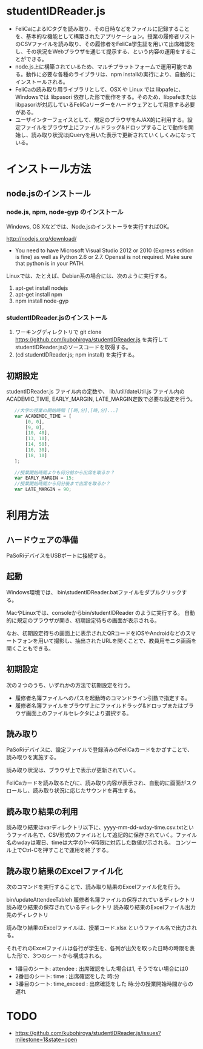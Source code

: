 studentIDReader.js
==========

* FeliCaによるICタグを読み取り、その日時などをファイルに記録することを、基本的な機能として構築されたアプリケーション。授業の履修者リストのCSVファイルを読み取り、その履修者をFeliCa学生証を用いて出席確認をし、その状況をWebブラウザを通じて提示する、という内容の運用をすることができる。
* node.js上に構築されているため、マルチプラットフォームで運用可能である。動作に必要な各種のライブラリは、npm installの実行により、自動的にインストールされる。
* FeliCaの読み取り用ライブラリとして、OSX や Linux では libpafeに、Windowsでは libpasori 依存した形で動作をする。そのため、libpafeまたはlibpasoriが対応しているFeliCaリーダーをハードウェアとして用意する必要がある。
* ユーザインターフェイスとして、規定のブラウザをAJAX的に利用する。設定ファイルをブラウザ上にファイルドラッグ&ドロップすることで動作を開始し、読み取り状況はjQueryを用いた表示で更新されていくしくみになっている。


インストール方法
===========

## node.jsのインストール

### node.js, npm, node-gyp のインストール

Windows, OS Xなどでは、Node.jsのインストーラを実行すればOK。

http://nodejs.org/download/

* You need to have Microsoft Visual Studio 2012 or 2010 (Express edition is fine) as well as Python 2.6 or 2.7. Openssl is not required. Make sure that python is in your PATH.

Linuxでは、たとえば、Debian系の場合には、次のように実行する。

1. apt-get install nodejs
2. apt-get install npm
3. npm install node-gyp


### studentIDReader.jsのインストール

1. ワーキングディレクトリで git clone https://github.com/kubohiroya/studentIDReader.js を実行してstudentIDReader.jsのソースコードを取得する。
2. (cd studentIDReader.js; npm install) を実行する。
 

## 初期設定

studentIDReader.js ファイル内の定数や、
lib/util/dateUtil.js ファイル内のACADEMIC_TIME, EARLY_MARGIN, LATE_MARGIN定数で必要な設定を行う。

```JavaScript
   //大学の授業の開始時間 [[時,分],[時,分]...]
   var ACADEMIC_TIME = [
       [0, 0],
       [9, 0],
       [10, 40],
       [13, 10],
       [14, 50],
       [16, 30],
       [18, 10]
   ];
   
   //授業開始時間よりも何分前から出席を取るか？
   var EARLY_MARGIN = 15;
   //授業開始時間から何分後まで出席を取るか？
   var LATE_MARGIN = 90;
```

利用方法
=======

## ハードウェアの準備

PaSoRiデバイスをUSBポートに接続する。

## 起動

Windows環境では、
bin\studentIDReader.batファイルをダブルクリックする。

MacやLinuxでは、consoleからbin/studentIDReader のように実行する。
自動的に規定のブラウザが開き、初期設定待ちの画面が表示される。

なお、初期設定待ちの画面上に表示されたQRコードをiOSやAndroidなどのスマートフォンを用いて撮影し、抽出されたURLを開くことで、教員用モニタ画面を開くこともできる。

## 初期設定

次の２つのうち、いずれかの方法で初期設定を行う。

* 履修者名簿ファイルへのパスを起動時のコマンドライン引数で指定する。
* 履修者名簿ファイルをブラウザ上にファイルドラッグ&ドロップまたはブラウザ画面上のファイルセレクタにより選択する。


## 読み取り

PaSoRiデバイスに、設定ファイルで登録済みのFeliCaカードをかざすことで、読み取りを実施する。

読み取り状況は、ブラウザ上で表示が更新されていく。

FeliCaカードを読み取るたびに、読み取り内容が表示され、自動的に画面がスクロールし、読み取り状況に応じたサウンドを再生する。

## 読み取り結果の利用

読み取り結果はvarディレクトリ以下に、yyyy-mm-dd-wday-time.csv.txtというファイル名で、CSV形式のファイルとして追記的に保存されていく。ファイル名のwdayは曜日、timeは大学の1〜6時限に対応した数値が示される。
コンソール上でCtrl-Cを押すことで運用を終了する。

## 読み取り結果のExcelファイル化

次のコマンドを実行することで、読み取り結果のExcelファイル化を行う。

bin/updateAttendeeTableh 履修者名簿ファイルの保存されているディレクトリ 読み取り結果の保存されているディレクトリ 読み取り結果のExcelファイル出力先のディレクトリ

読み取り結果のExcelファイルは、授業コード.xlsx というファイル名で出力される。

それぞれのExcelファイルは各行が学生を、各列が出欠を取った日時の時限を表した形で、3つのシートから構成される。

* 1番目のシート: attendee : 出席確認をした場合は1, そうでない場合には0
* 2番目のシート: time : 出席確認をした 時:分
* 3番目のシート: time_exceed : 出席確認をした 時:分の授業開始時間からの遅れ

TODO
======

* https://github.com/kubohiroya/studentIDReader.js/issues?milestone=1&state=open
